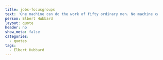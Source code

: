 ```yaml
---
title: jobs-focusgroups
text: 'One machine can do the work of fifty ordinary men. No machine can do the work of one extraordinary man.'
person: Elbert Hubbard
layout: quote
header: no
show_meta: false
categories:
  - quotes
tags:
  - Elbert Hubbard
---
```

